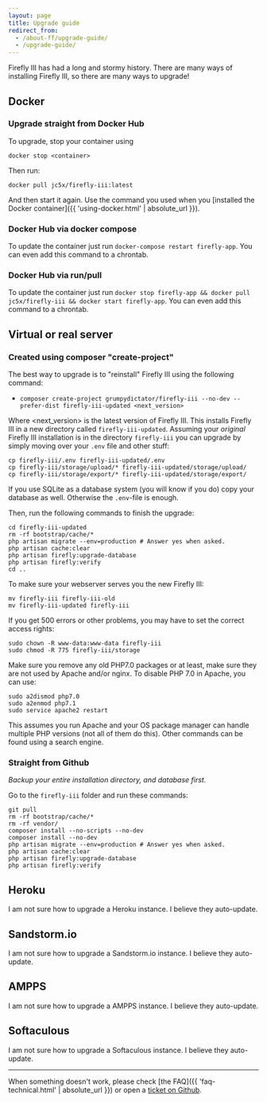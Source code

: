 ```yaml
---
layout: page
title: Upgrade guide
redirect_from:
  - /about-ff/upgrade-guide/
  - /upgrade-guide/
---
```


Firefly III has had a long and stormy history. There are many ways of installing Firefly III, so there are many ways to upgrade!

## Docker
### Upgrade straight from Docker Hub
To upgrade, stop your container using 

```
docker stop <container>
```

Then run:

```
docker pull jc5x/firefly-iii:latest
```

And then start it again. Use the command you used when you [installed the Docker container]({{ 'using-docker.html' | absolute_url }}).

### Docker Hub via docker compose
To update the container just run `docker-compose restart firefly-app`. You can even add this command to a chrontab.
### Docker Hub via run/pull
To update the container just run `docker stop firefly-app && docker pull jc5x/firefly-iii && docker start firefly-app`. You can even add this command to a chrontab.

## Virtual or real server
### Created using composer "create-project"
The best way to upgrade is to "reinstall" Firefly III using the following command:

* `composer create-project grumpydictator/firefly-iii --no-dev --prefer-dist firefly-iii-updated <next_version>`

Where <next_version> is the latest version of Firefly III. This installs Firefly III in a new directory called `firefly-iii-updated`. Assuming your _original_ Firefly III installation is in the directory `firefly-iii` you can upgrade by simply moving over your `.env` file and other stuff:

```
cp firefly-iii/.env firefly-iii-updated/.env
cp firefly-iii/storage/upload/* firefly-iii-updated/storage/upload/
cp firefly-iii/storage/export/* firefly-iii-updated/storage/export/
```

If you use SQLite as a database system (you will know if you do) copy your database as well. Otherwise the `.env`-file is enough.

Then, run the following commands to finish the upgrade:

```
cd firefly-iii-updated
rm -rf bootstrap/cache/*
php artisan migrate --env=production # Answer yes when asked.
php artisan cache:clear
php artisan firefly:upgrade-database
php artisan firefly:verify
cd ..
```

To make sure your webserver serves you the new Firefly III:

```
mv firefly-iii firefly-iii-old
mv firefly-iii-updated firefly-iii
```

If you get 500 errors or other problems, you may have to set the correct access rights:

```
sudo chown -R www-data:www-data firefly-iii
sudo chmod -R 775 firefly-iii/storage
```

Make sure you remove any old PHP7.0 packages or at least, make sure they are not used by Apache and/or nginx. To disable PHP 7.0 in Apache, you can use:

```
sudo a2dismod php7.0
sudo a2enmod php7.1
sudo service apache2 restart
```

This assumes you run Apache and your OS package manager can handle multiple PHP versions (not all of them do this). Other commands can be found using a search engine.

### Straight from Github
_Backup your entire installation directory, and database first._

Go to the `firefly-iii` folder and run these commands:

```
git pull
rm -rf bootstrap/cache/*
rm -rf vendor/
composer install --no-scripts --no-dev
composer install --no-dev
php artisan migrate --env=production # Answer yes when asked.
php artisan cache:clear
php artisan firefly:upgrade-database
php artisan firefly:verify
```


## Heroku
I am not sure how to upgrade a Heroku instance. I believe they auto-update.

## Sandstorm.io
I am not sure how to upgrade a Sandstorm.io instance. I believe they auto-update.

## AMPPS
I am not sure how to upgrade a AMPPS instance. I believe they auto-update.

## Softaculous
I am not sure how to upgrade a Softaculous instance. I believe they auto-update.


<hr>

When something doesn't work, please check [the FAQ]({{ 'faq-technical.html' | absolute_url }}) or open a [ticket on Github](https://github.com/firefly-iii/firefly-iii/issues).
